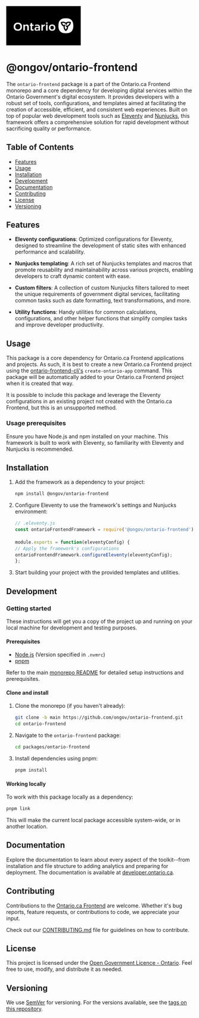 <img src="../ontario-frontend/src/assets/img/ontario_ogp_image.png" alt="Ontario.ca Logo" width="200"/>

# @ongov/ontario-frontend

The `ontario-frontend` package is a part of the Ontario.ca Frontend monorepo and a core dependency for developing digital services within the Ontario Government's digital ecosystem. It provides developers with a robust set of tools, configurations, and templates aimed at facilitating the creation of accessible, efficient, and consistent web experiences. Built on top of popular web development tools such as [Eleventy](https://www.11ty.dev/) and [Nunjucks](https://mozilla.github.io/nunjucks/), this framework offers a comprehensive solution for rapid development without sacrificing quality or performance.

## Table of Contents

- [Features](#features)
- [Usage](#usage)
- [Installation](#installation)
- [Development](#development)
- [Documentation](#documentation)
- [Contributing](#contributing)
- [License](#license)
- [Versioning](#versioning)

## Features

- **Eleventy configurations**: Optimized configurations for Eleventy, designed to streamline the development of static sites with enhanced performance and scalability.

- **Nunjucks templating**: A rich set of Nunjucks templates and macros that promote reusability and maintainability across various projects, enabling developers to craft dynamic content with ease.

- **Custom filters**: A collection of custom Nunjucks filters tailored to meet the unique requirements of government digital services, facilitating common tasks such as date formatting, text transformations, and more.

- **Utility functions**: Handy utilities for common calculations, configurations, and other helper functions that simplify complex tasks and improve developer productivity.

## Usage

This package is a core dependency for Ontario.ca Frontend applications and projects. As such, it is best to create a new Ontario.ca Frontend project using the [ontario-frontend-cli's](https://github.com/ongov/ontario-frontend/tree/main/packages/ontario-frontend-cli) `create-ontario-app` command. This package will be automatically added to your Ontario.ca Frontend project when it is created that way.

It is possible to include this package and leverage the Eleventy configurations in an existing project not created with the Ontario.ca Frontend, but this is an unsupported method.

### Usage prerequisites

Ensure you have Node.js and npm installed on your machine. This framework is built to work with Eleventy, so familiarity with Eleventy and Nunjucks is recommended.

## Installation

1. Add the framework as a dependency to your project:

    ```bash
    npm install @ongov/ontario-frontend
    ```

2. Configure Eleventy to use the framework's settings and Nunjucks environment:

    ```javascript
    // .eleventy.js
    const ontarioFrontendFramework = require('@ongov/ontario-frontend');

    module.exports = function(eleventyConfig) {
    // Apply the framework's configurations
    ontarioFrontendFramework.configureEleventy(eleventyConfig);
    };
    ```

3. Start building your project with the provided templates and utilities.

## Development

### Getting started

These instructions will get you a copy of the project up and running on your local machine for development and testing purposes.

#### Prerequisites

- [Node.js](https://nodejs.org) (Version specified in `.nvmrc`)
- [pnpm](https://pnpm.io)

Refer to the main [monorepo README](https://github.com/ongov/ontario-frontend/tree/main) for detailed setup instructions and prerequisites.

#### Clone and install

1. Clone the monorepo (if you haven't already):

    ```bash
    git clone -b main https://github.com/ongov/ontario-frontend.git
    cd ontario-frontend
    ```

2. Navigate to the `ontario-frontend` package:

    ```bash
    cd packages/ontario-frontend
    ```

3. Install dependencies using pnpm:

    ```bash
    pnpm install
    ```

#### Working locally

To work with this package locally as a dependency:

```bash
pnpm link
```

This will make the current local package accessible system-wide, or in another location.

## Documentation

Explore the documentation to learn about every aspect of the toolkit--from installation and file structure to adding analytics and preparing for deployment. The documentation is available at [developer.ontario.ca](https://developer.ontario.ca).

## Contributing

Contributions to the [Ontario.ca Frontend](https://github.com/ongov/ontario-frontend/tree/main/packages/ontario-frontend) are welcome. Whether it's bug reports, feature requests, or contributions to code, we appreciate your input.

Check out our [CONTRIBUTING.md](https://github.com/ongov/ontario-frontend/tree/main/CONTRIBUTING.md) file for guidelines on how to contribute.

## License

This project is licensed under the [Open Government Licence - Ontario](https://www.ontario.ca/page/open-government-licence-ontario). Feel free to use, modify, and distribute it as needed.

## Versioning

We use [SemVer](http://semver.org/) for versioning. For the versions available, see the [tags on this repository](https://github.com/ongov/ontario-frontend/tags).
